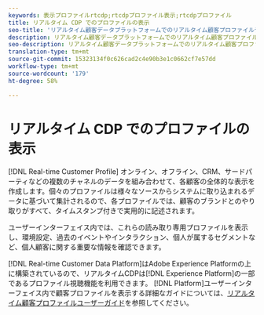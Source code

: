 ```yaml
---
keywords: 表示プロファイルrtcdp;rtcdpプロファイル表示;rtcdpプロファイル
title: リアルタイム CDP でのプロファイルの表示
seo-title: 'リアルタイム顧客データプラットフォームでのリアルタイム顧客プロファイルデータの表示 '
description: リアルタイム顧客データプラットフォームでのリアルタイム顧客プロファイルデータの表示
seo-description: リアルタイム顧客データプラットフォームでのリアルタイム顧客プロファイルデータの表示
translation-type: tm+mt
source-git-commit: 15323134f0c626cad2c4e90b3e1c0662cf7e57dd
workflow-type: tm+mt
source-wordcount: '179'
ht-degree: 58%

---
```



# リアルタイム CDP でのプロファイルの表示

[!DNL Real-time Customer Profile] オンライン、オフライン、CRM、サードパーティなどの複数のチャネルのデータを組み合わせて、各顧客の全体的な表示を作成します。個々のプロファイルは様々なソースからシステムに取り込まれるデータに基づいて集計されるので、各プロファイルでは、顧客のブランドとのやり取りがすべて、タイムスタンプ付きで実用的に記述されます。

ユーザーインターフェイス内では、これらの読み取り専用プロファイルを表示し、環境設定、過去のイベントやインタラクション、個人が属するセグメントなど、個人顧客に関する重要な情報を確認できます。

[!DNL Real-time Customer Data Platform]はAdobe Experience Platformの上に構築されているので、リアルタイムCDPは[!DNL Experience Platform]の一部であるプロファイル視聴機能を利用できます。 [!DNL Platform]ユーザーインターフェイス内で顧客プロファイルを表示する詳細なガイドについては、[リアルタイム顧客プロファイルユーザーガイド](../../profile/ui/user-guide.md)を参照してください。